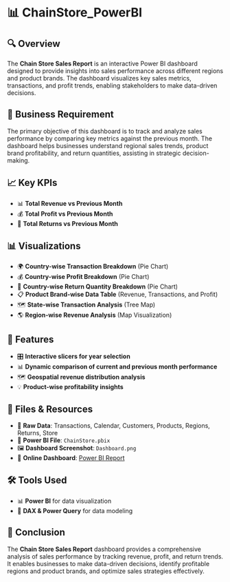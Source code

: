 # 📊 ChainStore_PowerBI

## 🔍 Overview
The **Chain Store Sales Report** is an interactive Power BI dashboard designed to provide insights into sales performance across different regions and product brands. The dashboard visualizes key sales metrics, transactions, and profit trends, enabling stakeholders to make data-driven decisions.

## 📌 Business Requirement
The primary objective of this dashboard is to track and analyze sales performance by comparing key metrics against the previous month. The dashboard helps businesses understand regional sales trends, product brand profitability, and return quantities, assisting in strategic decision-making.

## 📈 Key KPIs
- 📊 **Total Revenue vs Previous Month**
- 💰 **Total Profit vs Previous Month**
- 🔄 **Total Returns vs Previous Month**

## 📊 Visualizations
- 🌍 **Country-wise Transaction Breakdown** (Pie Chart)
- 💰 **Country-wise Profit Breakdown** (Pie Chart)
- 🔄 **Country-wise Return Quantity Breakdown** (Pie Chart)
- 📋 **Product Brand-wise Data Table** (Revenue, Transactions, and Profit)
- 🗺 **State-wise Transaction Analysis** (Tree Map)
- 🌎 **Region-wise Revenue Analysis** (Map Visualization)

## 🚀 Features
- 🎛 **Interactive slicers for year selection**
- 📊 **Dynamic comparison of current and previous month performance**
- 🗺 **Geospatial revenue distribution analysis**
- 💡 **Product-wise profitability insights**

## 📂 Files & Resources
- 📜 **Raw Data**: Transactions, Calendar, Customers, Products, Regions, Returns, Store
- 📁 **Power BI File**: `ChainStore.pbix`
- 🖼 **Dashboard Screenshot**: `Dashboard.png`
- 🔗 **Online Dashboard**: [Power BI Report](https://app.powerbi.com/reportEmbed?reportId=86dac100-904a-4a10-91e6-7fd582aab939&autoAuth=true&ctid=d1f14348-f1b5-4a09-ac99-7ebf213cbc81)

## 🛠 Tools Used
- 📊 **Power BI** for data visualization
- 📝 **DAX & Power Query** for data modeling

## 🎯 Conclusion
The **Chain Store Sales Report** dashboard provides a comprehensive analysis of sales performance by tracking revenue, profit, and return trends. It enables businesses to make data-driven decisions, identify profitable regions and product brands, and optimize sales strategies effectively.

